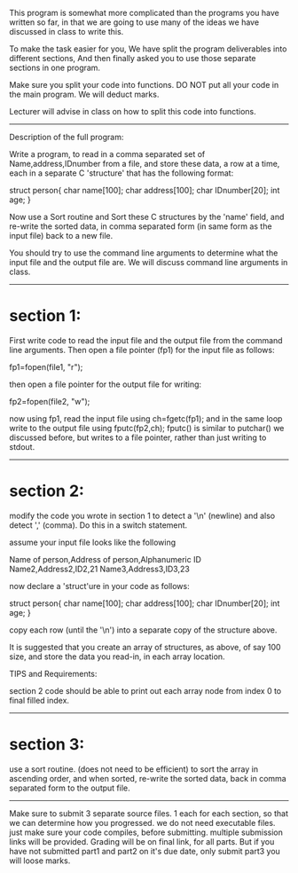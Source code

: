 This program is somewhat more complicated than the programs you have written so far, in that we are going to use many of the ideas we have discussed in class to write this.

To make the task easier for you, We have split the program deliverables  into different sections, And then finally asked you to use those separate sections in one program.

Make sure you split your code into functions. DO NOT put all your code in the main program. We will deduct marks.

Lecturer will advise in class on how to split this code into functions.

---

Description of the full program:

Write a program, to read in a comma separated set of  Name,address,IDnumber from a file, and store these data, a row at a time, each in a separate C 'structure' that has the following format:

struct person{
	char name[100];
	char address[100];
	char IDnumber[20];
	int  age;
}

Now use a Sort routine and Sort these C structures by the 'name' field, and re-write the sorted data, in comma separated form (in same form as the input file) back to a new file.

You should try to use the command line arguments to determine what the input file and the output file are. We will discuss command line arguments in class. 

---

# section 1:

First write code to read the input file and the output file from the command line arguments. Then open a file pointer (fp1) for the input file as follows:

fp1=fopen(file1, "r");

then open a file pointer for the output file for writing:

fp2=fopen(file2, "w");

now using fp1, read the input file using ch=fgetc(fp1);
and in the same loop write to the output file using fputc(fp2,ch);
fputc() is similar to putchar() we discussed before, but writes to a file pointer, rather than just writing to stdout.

---

# section 2:

modify the code you wrote in section 1 to detect a '\n' (newline) and also  detect ',' (comma). Do this in a switch statement.

assume your input file looks like the following

Name of person,Address of person,Alphanumeric ID
Name2,Address2,ID2,21
Name3,Address3,ID3,23

now declare a 'struct'ure in your code as follows:

struct person{
	char name[100];
	char address[100];
	char IDnumber[20];
	int  age;
}

copy each row (until the '\n') into a separate copy of the
structure above.

It is suggested that you create an  array of structures, as above, of say 100 size, and store the data you  read-in, in each array location. 

TIPS and Requirements:

section 2 code should be able to print out each array node from index 0
to final filled index.

---

# section 3:

use a sort routine. (does not need to be efficient) to sort the array in ascending order, and when sorted, re-write the sorted data, back in comma separated form to the output file.

---

Make sure to submit 3 separate source files. 1 each for each section, so that we can determine how you progressed. we do not need executable files. just make sure your code compiles, before submitting. multiple submission links will be provided. Grading will be on final link, for all parts. But if you have not submitted part1 and part2 on it's due date, only submit part3 you will loose marks.